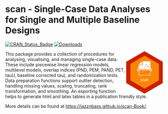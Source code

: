 # scan - Single-Case Data Analyses for Single and Multiple Baseline Designs

<!-- badges: start -->
[![CRAN_Status_Badge](https://www.r-pkg.org/badges/version/scan?color=blue)](https://cran.r-project.org/package=scan)
[![Downloads](https://cranlogs.r-pkg.org/badges/grand-total/scan?color=orange)](https://cran.rstudio.com/package=scan)
<!-- badges: end -->

 <img src='man/figures/logo.png' align="right" height = "135" />

This package provides a collection of procedures for analysing, visualising, 
and managing single-case data. These include piecewise linear regression 
models, multilevel models, overlap indices (PND, PEM, PAND, PET, tauU, 
baseline corrected tau), and randomization tests. Data preparation functions 
support outlier detection, handling missing values, scaling, truncating, 
rank transformation, and smoothing. An exporting function helps to generate 
html and latex tables in a publication friendly style.  

More details can be found at <https://jazznbass.github.io/scan-Book/>.




